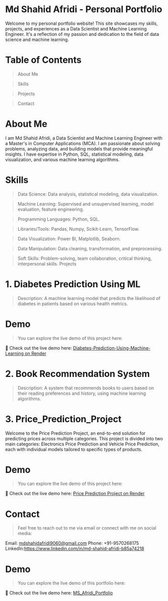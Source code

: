 # Md Shahid Afridi - Personal Portfolio
Welcome to my personal portfolio website! This site showcases my skills, projects, and experiences as a Data Scientist and Machine Learning Engineer. It's a reflection of my passion and dedication to the field of data science and machine learning.

# Table of Contents
> About Me

> Skills

> Projects

> Contact

# About Me
I am Md Shahid Afridi, a Data Scientist and Machine Learning Engineer with a Master's in Computer Applications (MCA). I am passionate about solving problems, analyzing data, and building models that provide meaningful insights. I have expertise in Python, SQL, statistical modeling, data visualization, and various machine learning algorithms.

# Skills
> Data Science: Data analysis, statistical modeling, data visualization.

> Machine Learning: Supervised and unsupervised learning, model evaluation, feature engineering.

> Programming Languages: Python, SQL.

> Libraries/Tools: Pandas, Numpy, Scikit-Learn, TensorFlow.

> Data Visualization: Power BI, Matplotlib, Seaborn.

> Data Manipulation: Data cleaning, transformation, and preprocessing.

> Soft Skills: Problem-solving, team collaboration, critical thinking, interpersonal skills.
Projects

# 1. Diabetes Prediction Using ML
> Description: A machine learning model that predicts the likelihood of diabetes in patients based on various health metrics.

# Demo
>You can explore the live demo of this project here:

🔗 Check out the live demo here: [Diabetes-Prediction-Using-Machine-Learning on Render](https://diabetes-prediction-project-ty5b.onrender.com)

# 2. Book Recommendation System
> Description: A system that recommends books to users based on their reading preferences and history, using machine learning algorithms.

# 3. Price_Prediction_Project

Welcome to the Price Prediction Project, an end-to-end solution for predicting prices across multiple categories. This project is divided into two main categories: Electronics Price Prediction and Vehicle Price Prediction, each with individual models tailored to specific types of products.

# Demo
>You can explore the live demo of this project here:

🔗 Check out the live demo here: [Price Prediction Project on Render](https://price-prediction-project.onrender.com/)

# Contact
> Feel free to reach out to me via email or connect with me on social media:

Email: mdshahidafridi9060@gmail.com
Phone: +91-9570268175
LinkedIn:https://www.linkedin.com/in/md-shahid-afridi-b85a74218

# Demo
>You can explore the live demo of this portfolio here:

🔗 Check out the live demo here: [MS_Afridi_Portfolio](https://shahidafridi.netlify.app/)
